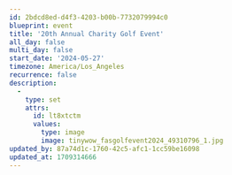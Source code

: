 ```yaml
---
id: 2bdcd8ed-d4f3-4203-b00b-7732079994c0
blueprint: event
title: '20th Annual Charity Golf Event'
all_day: false
multi_day: false
start_date: '2024-05-27'
timezone: America/Los_Angeles
recurrence: false
description:
  -
    type: set
    attrs:
      id: lt8xtctm
      values:
        type: image
        image: tinywow_fasgolfevent2024_49310796_1.jpg
updated_by: 87a74d1c-1760-42c5-afc1-1cc59be16098
updated_at: 1709314666
---
```

